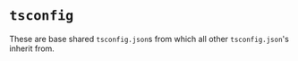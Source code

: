 <!-- @format -->

# `tsconfig`

These are base shared `tsconfig.json`s from which all other `tsconfig.json`'s inherit from.
